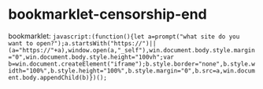 # bookmarklet-censorship-end
bookmarklet:
```javascript:(function(){let a=prompt("what site do you want to open?");a.startsWith("https://")||(a="https://"+a),window.open(a,"_self"),win.document.body.style.margin="0",win.document.body.style.height="100vh";var b=win.document.createElement("iframe");b.style.border="none",b.style.width="100%",b.style.height="100%",b.style.margin="0",b.src=a,win.document.body.appendChild(b)})();```
